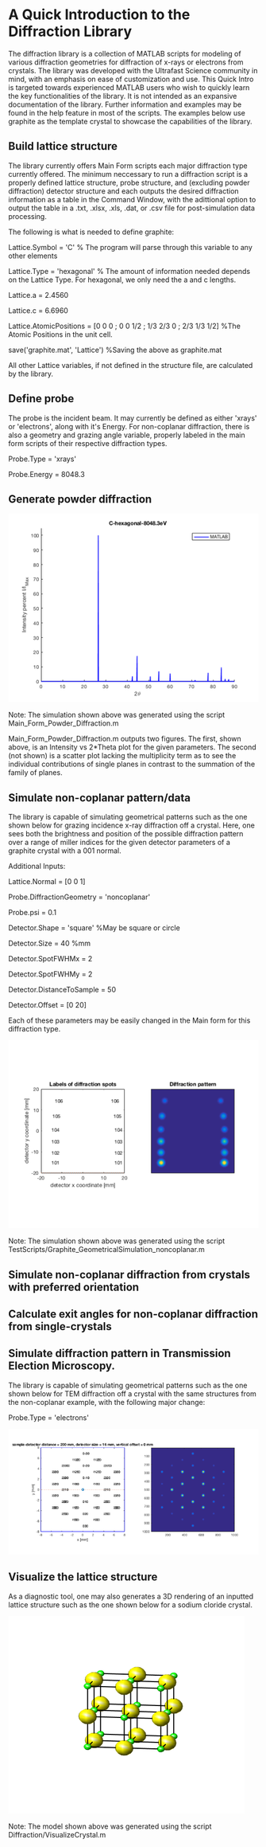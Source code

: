 # A Quick Introduction to the Diffraction Library
The diffraction library is a collection of MATLAB scripts for modeling of various diffraction geometries for diffraction of x-rays or electrons from crystals. The library was developed with the Ultrafast Science community in mind, with an emphasis on ease of customization and use. This Quick Intro is targeted towards experienced MATLAB users who wish to quickly learn the key functionalities of the library. It is not intended as an expansive documentation of the library. Further information and examples may be found in the help feature in most of the scripts. The examples below use graphite as the template crystal to showcase the capabilities of the library.

## Build lattice structure

The library currently offers Main Form scripts each major diffraction type currently offered. The minimum neccessary to run a diffraction script is a properly defined lattice structure, probe structure, and (excluding powder diffraction) detector structure and each outputs the desired diffraction information as a table in the Command Window, with the adittional option to output the table in a .txt, .xlsx, .xls, .dat, or .csv file for post-simulation data processing.

The following is what is needed to define graphite:

Lattice.Symbol = 'C'   % The program will parse through this variable to any other elements

Lattice.Type = 'hexagonal' % The amount of information needed depends on the Lattice Type. For hexagonal, we only need the a and c lengths.

Lattice.a = 2.4560

Lattice.c = 6.6960

Lattice.AtomicPositions = [0 0 0 ; 0 0 1/2 ; 1/3 2/3 0 ; 2/3 1/3 1/2] %The Atomic Positions in the unit cell.

save('graphite.mat', 'Lattice') %Saving the above as graphite.mat

All other Lattice variables, if not defined in the structure file, are calculated by the library.

## Define probe

The probe is the incident beam. It may currently be defined as either 'xrays' or 'electrons', along with it's Energy. For non-coplanar diffraction, there is also a geometry and grazing angle variable, properly labeled in the main form scripts of their respective diffraction types.

Probe.Type = 'xrays'

Probe.Energy = 8048.3 

## Generate powder diffraction

![sample_powder_diffraction.](sample_powder_diffraction.png)

Note: The simulation shown above was generated using the script Main_Form_Powder_Diffraction.m

Main_Form_Powder_Diffraction.m outputs two figures. The first, shown above, is an Intensity vs 2*Theta plot for the given parameters. The second (not shown) is a scatter plot lacking the multiplicity term as to see the individual contributions of single planes in contrast to the summation of the family of planes.

## Simulate non-coplanar pattern/data

The library is capable of simulating geometrical patterns such as the one shown below for grazing incidence x-ray diffraction off a crystal. Here, one sees both the brightness and position of the possible diffraction pattern over a range of miller indices for the given detector parameters of a graphite crystal with a 001 normal.

Additional Inputs:

Lattice.Normal = [0 0 1]

Probe.DiffractionGeometry = 'noncoplanar'

Probe.psi = 0.1

Detector.Shape = 'square' %May be square or circle

Detector.Size = 40 %mm

Detector.SpotFWHMx = 2

Detector.SpotFWHMy = 2

Detector.DistanceToSample = 50 

Detector.Offset = [0 20]

Each of these parameters may be easily changed in the Main form for this diffraction type.

![sample_xrd_pattern_V2.](sample_xrd_pattern_V2.png)

Note: The simulation shown above was generated using the script TestScripts/Graphite_GeometricalSimulation_noncoplanar.m 

## Simulate non-coplanar diffraction from crystals with preferred orientation

## Calculate exit angles for non-coplanar diffraction from single-crystals

## Simulate diffraction pattern in Transmission Election Microscopy.

The library is capable of simulating geometrical patterns such as the one shown below for TEM diffraction off a crystal with the same structures from the non-coplanar example, with the following major change:

Probe.Type = 'electrons'

![sample_TEM_pattern_C.](sample_TEM_pattern_C.png)

## Visualize the lattice structure
As a diagnostic tool, one may also generates a 3D rendering of an inputted lattice structure such as the one shown below for a sodium cloride crystal. 

![sample_VisualizeCrystal_NaCl.](sample_VisualizeCrystal_NaCl.png)

Note: The model shown above was generated using the script Diffraction/VisualizeCrystal.m


